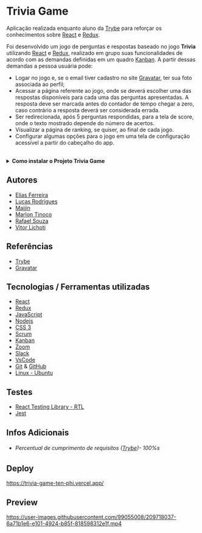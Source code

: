 # Trivia Game

Aplicação realizada enquanto aluno da [Trybe](https://www.betrybe.com/) para reforçar os conhecimentos sobre [React](https://pt-br.reactjs.org/) e [Redux](https://redux.js.org/).

Foi desenvolvido um jogo de perguntas e respostas baseado no jogo **Trivia** utilizando [React](https://pt-br.reactjs.org/) e [Redux](https://redux.js.org/), realizado em grupo suas funcionalidades de acordo com as demandas definidas em um quadro [Kanban](https://www.totvs.com/blog/negocios/kanban/). A partir dessas demandas a pessoa usuária pode:

  - Logar no jogo e, se o email tiver cadastro no site [Gravatar](https://pt.gravatar.com/), ter sua foto associada ao perfil;
  - Acessar a página referente ao jogo, onde se deverá escolher uma das respostas disponíveis para cada uma das perguntas apresentadas. A resposta deve ser marcada antes do contador de tempo chegar a zero, caso contrário a resposta deverá ser considerada errada.
  - Ser redirecionada, após 5 perguntas respondidas, para a tela de score, onde o texto mostrado depende do número de acertos.
  - Visualizar a página de ranking, se quiser, ao final de cada jogo.
  - Configurar algumas opções para o jogo em uma tela de configuração acessível a partir do cabeçalho do app.

<br>

<details>
  <summary><strong>Como instalar o Projeto Trivia Game</strong></summary><br />

## Instalação 

<br>

- Clone o repositório `git@github.com:Rafael-Souza-97/trivia-game.git`:

```bash
git clone git@github.com:Rafael-Souza-97/trivia-game.git
```

<br>

- Entre na pasta do repositório que você acabou de clonar:

```bash
cd trivia-game
```

<br>

 - Instale as depëndencias, caso necessário, com `npm install`:

```bash
npm install
```

<hr>

### Scripts

 - Execute a aplicação com  com `npm start`:
  > Executará a aplicação em modo de desenvolvimento.
 
```bash
npm start
```

Abra [http://localhost:3000](http://localhost:3000) no seu navegador para visualiza-lo.

<hr>
<br>

</details>


## Autores

- [Elias Ferreira](https://github.com/eliasef)
- [Lucas Rodrigues](https://github.com/lucasrodrigges)
- [Majjin](https://github.com/majjin)
- [Marlon Tinoco](https://github.com/eutinoco)
- [Rafael Souza](https://github.com/Rafael-Souza-97)
- [Vitor Lichoti](https://github.com/vitorlichoti)

## Referências

 - [Trybe](https://www.betrybe.com/)
 - [Gravatar](https://pt.gravatar.com/)

## Tecnologias / Ferramentas utilizadas

- [React](https://pt-br.reactjs.org/)
- [Redux](https://redux.js.org/)
- [JavaScript](https://www.javascript.com/)
- [Nodejs](https://nodejs.org/en/)
- [CSS 3](https://www.w3.org/Style/CSS/Overview.en.html)
- [Scrum](https://www.atlassian.com/br/agile/scrum)
- [Kanban](https://www.totvs.com/blog/negocios/kanban/)
- [Zoom](https://zoom.us/)
- [Slack](https://slack.com/intl/pt-br/)
- [VsCode](https://code.visualstudio.com/)
- [Git](https://git-scm.com/) & [GitHub](https://github.com/)
- [Linux - Ubuntu](https://ubuntu.com/)

## Testes

- [React Testing Library - RTL](https://testing-library.com/docs/react-testing-library/intro/)
- [Jest](https://jestjs.io/pt-BR/)

## Infos Adicionais

- ###### Percentual de cumprimento de requisitos ([Trybe](https://www.betrybe.com/))- 100%s

## Deploy

https://trivia-game-ten-phi.vercel.app/

## Preview

https://user-images.githubusercontent.com/99055008/209718037-6a71b1e6-e101-4924-b85f-818598312e1f.mp4
